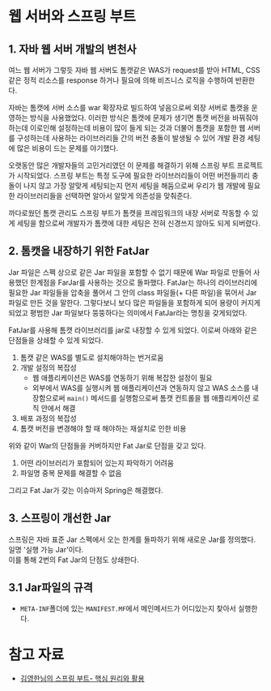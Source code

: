 # 웹 서버와 스프링 부트

## 1. 자바 웹 서버 개발의 변천사

여느 웹 서버가 그렇듯 자바 웹 서버도 톰캣같은 WAS가 request를 받아 HTML, CSS 같은 정적 리소스를 response 하거나 필요에 의해 비즈니스 로직을 수행하여 반환한다. 

자바는 톰캣에 서버 소스를 war 확장자로 빌드하여 넣음으로써 외장 서버로 톰캣을 운영하는 방식을 사용했었다. 이러한 방식은 톰캣에 문제가 생기면 톰캣 버전을 바꿔줘야 하는데 이로인해 설정하는데 비용이 많이 들게 되는 것과 더불어 톰캣을 포함한 웹 서버를 구성하는데 사용하는 라이브러리들 간의 버전 충돌이 발생될 수 있어 개발 환경 세팅에 많은 비용이 드는 문제를 야기했다. 

오랫동안 많은 개발자들의 고민거리였던 이 문제를 해결하기 위해 스프링 부트 프로젝트가 시작되었다. 스프링 부트는 특정 도구에 필요한 라이브러리들이 어떤 버전들끼리 충돌이 나지 않고 가장 알맞게 세팅되는지 먼저 세팅을 해둠으로써 우리가 웹 개발에 필요한 라이브러리들을 선택하면 알아서 알맞게 의존성을 맞춰준다.

까다로웠던 톰캣 관리도 스프링 부트가 톰캣을 프레임워크의 내장 서버로 작동할 수 있게 세팅을 함으로써 개발자가 톰캣에 대한 세팅은 전혀 신경쓰지 않아도 되게 되버렸다. 

## 2. 톰캣을 내장하기 위한 FatJar

Jar 파일은 스펙 상으로 같은 Jar 파일을 포함할 수 없기 때문에 War 파일로 만들어 사용했던 한계점을 FarJar를 사용하는 것으로 돌파했다. FatJar는 하나의 라이브러리에 필요한 Jar 파일들을 압축을 풀어서 그 안의 class 파일들(+ 다른 파일)을 묶어서 Jar 파일로 만든 것을 말한다. 그렇다보니 보다 많은 파일들을 포함하게 되어 용량이 커지게 되었고 평범한 Jar 파일보다 뚱뚱하다는 의미에서 FatJar라는 명칭을 갖게되었다.

FatJar를 사용해 톰캣 라이브러리를 jar로 내장할 수 있게 되었다. 이로써 아래와 같은 단점들을 상쇄할 수 있게 되었다.

1. 톰캣 같은 WAS를 별도로 설치해야하는 번거로움
2. 개발 설정의 복잡성
   - 웹 애플리케이션은 WAS를 연동하기 위해 복잡한 설정이 필요
   - 외부에서 WAS를 실행시켜 웹 애플리케이션과 연동하지 않고 WAS 소스를 내장함으로써 `main()` 메서드를 실행함으로써 톰캣 컨트롤을 웹 애플리케이션 로직 안에서 해결 
3. 배포 과정의 복잡성
4. 톰캣 버전을 변경해야 할 때 해야하는 재설치로 인한 비용

위와 같이 War의 단점들을 커버하지만 Fat Jar로 단점을 갖고 있다.

1. 어떤 라이브러리가 포함되어 있는지 파악하기 어려움
2. 파일명 중복 문제를 해결할 수 없음

그리고 Fat Jar가 갖는 이슈마저 Spring은 해결했다.

## 3. 스프링이 개선한 Jar

스프링은 자바 표준 Jar 스펙에서 오는 한계를 돌파하기 위해 새로운 Jar를 정의했다. 일명 '실행 가능 Jar'이다.  
이를 통해 2번의 Fat Jar의 단점도 상쇄한다.

## 3.1 Jar파일의 규격

- `META-INF`폴더에 있는 `MANIFEST.MF`에서 메인메서드가 어디있는지 찾아서 실행한다.

# 참고 자료
- [김영한님의 스프링 부트- 핵심 원리와 활용](https://www.inflearn.com/course/%EC%8A%A4%ED%94%84%EB%A7%81%EB%B6%80%ED%8A%B8-%ED%95%B5%EC%8B%AC%EC%9B%90%EB%A6%AC-%ED%99%9C%EC%9A%A9/dashboard)